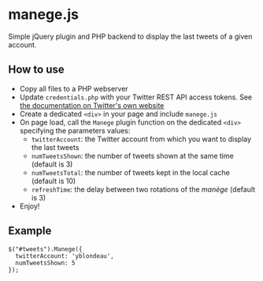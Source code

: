 manege.js
=========

Simple jQuery plugin and PHP backend to display the last tweets of a given account.

How to use
----------
* Copy all files to a PHP webserver
* Update `credentials.php` with your Twitter REST API access tokens. See [the documentation on Twitter's own website](https://dev.twitter.com/docs/auth/tokens-devtwittercom)
* Create a dedicated `<div>` in your page and include `manege.js`
* On page load, call the `Manege` plugin function on the dedicated `<div>` specifying the parameters values:
    * `twitterAccount`: the Twitter account from which you want to display the last tweets
    * `numTweetsShown`: the number of tweets shown at the same time (default is 3)
    * `numTweetsTotal`: the number of tweets kept in the local cache (default is 10)
    * `refreshTime`: the delay between two rotations of the *manège* (default is 3)
* Enjoy!

Example
-------

    $("#tweets").Manege({
      twitterAccount: 'yblondeau',
      numTweetsShown: 5
    });